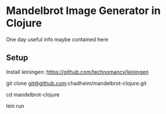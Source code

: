 # Mandelbrot Image Generator in Clojure

One day useful info maybe contained here

## Setup

Install leiningen:
https://github.com/technomancy/leiningen

git clone git@github.com:chadheim/mandelbrot-clojure.git

cd mandelbrot-clojure

lein run


